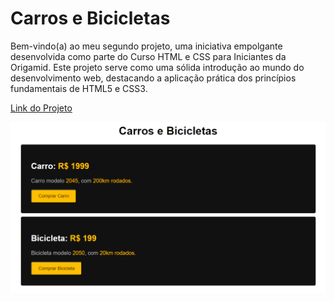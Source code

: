 # Carros e Bicicletas
 
Bem-vindo(a) ao meu segundo projeto, uma iniciativa empolgante desenvolvida como parte do Curso HTML e CSS para Iniciantes da Origamid. Este projeto serve como uma sólida introdução ao mundo do desenvolvimento web, destacando a aplicação prática dos princípios fundamentais de HTML5 e CSS3.

<a href="https://carros-bicicletas.vercel.app/">Link do Projeto</a>

<img src="bicicletasCarros.png" alt="Imagem do Projeto">

